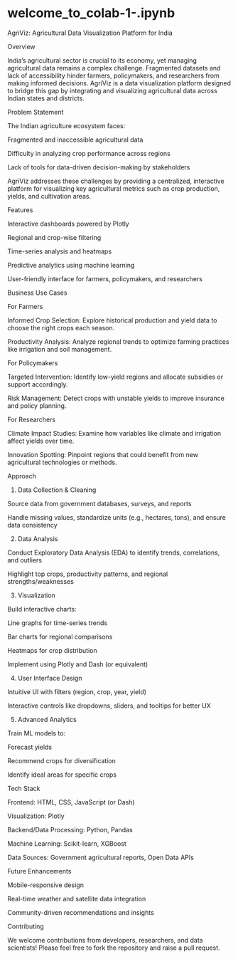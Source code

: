 # welcome_to_colab-1-.ipynb
AgriViz: Agricultural Data Visualization Platform for India

Overview

India’s agricultural sector is crucial to its economy, yet managing agricultural data remains a complex challenge. Fragmented datasets and lack of accessibility hinder farmers, policymakers, and researchers from making informed decisions. AgriViz is a data visualization platform designed to bridge this gap by integrating and visualizing agricultural data across Indian states and districts.

Problem Statement

The Indian agriculture ecosystem faces:

Fragmented and inaccessible agricultural data

Difficulty in analyzing crop performance across regions

Lack of tools for data-driven decision-making by stakeholders


AgriViz addresses these challenges by providing a centralized, interactive platform for visualizing key agricultural metrics such as crop production, yields, and cultivation areas.

Features

Interactive dashboards powered by Plotly

Regional and crop-wise filtering

Time-series analysis and heatmaps

Predictive analytics using machine learning

User-friendly interface for farmers, policymakers, and researchers


Business Use Cases

For Farmers

Informed Crop Selection: Explore historical production and yield data to choose the right crops each season.

Productivity Analysis: Analyze regional trends to optimize farming practices like irrigation and soil management.


For Policymakers

Targeted Intervention: Identify low-yield regions and allocate subsidies or support accordingly.

Risk Management: Detect crops with unstable yields to improve insurance and policy planning.


For Researchers

Climate Impact Studies: Examine how variables like climate and irrigation affect yields over time.

Innovation Spotting: Pinpoint regions that could benefit from new agricultural technologies or methods.

Approach

1. Data Collection & Cleaning

Source data from government databases, surveys, and reports

Handle missing values, standardize units (e.g., hectares, tons), and ensure data consistency


2. Data Analysis

Conduct Exploratory Data Analysis (EDA) to identify trends, correlations, and outliers

Highlight top crops, productivity patterns, and regional strengths/weaknesses


3. Visualization

Build interactive charts:

Line graphs for time-series trends

Bar charts for regional comparisons

Heatmaps for crop distribution


Implement using Plotly and Dash (or equivalent)


4. User Interface Design

Intuitive UI with filters (region, crop, year, yield)

Interactive controls like dropdowns, sliders, and tooltips for better UX


5. Advanced Analytics

Train ML models to:

Forecast yields

Recommend crops for diversification

Identify ideal areas for specific crops

Tech Stack

Frontend: HTML, CSS, JavaScript (or Dash)

Visualization: Plotly

Backend/Data Processing: Python, Pandas

Machine Learning: Scikit-learn, XGBoost

Data Sources: Government agricultural reports, Open Data APIs

Future Enhancements

Mobile-responsive design

Real-time weather and satellite data integration

Community-driven recommendations and insights

Contributing

We welcome contributions from developers, researchers, and data scientists! Please feel free to fork the repository and raise a pull request.

